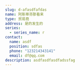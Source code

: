 ```yaml
---
slug: d-afasdfafdas
name: 阿斯蒂芬那看来
type: 贸易商
address: 是的发生的
series:
  - series_name: r
contact:
  name: asdf
  position: sdfas
  phone: "123214343141"
  email: df@qq.com
description: asdfasdfasdfadssfag
---
```

